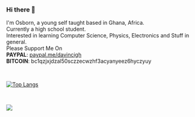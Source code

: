 ### Hi there 👋

I'm Osborn, a young self taught based in Ghana, Africa.<br>
Currently a high school student.<br>
Interested in learning Computer Science, Physics, Electronics and Stuff in general.<br>
Please Support Me On<br>
<b>PAYPAL</b>:    [paypal.me/davincigh](https://www.paypal.me/davincigh)    
<b>BITCOIN</b>:   bc1qzjxjdzal50sczzecwzhf3acyanyeez6hyczyuy <br>

<br>

[![Top Langs](https://github-readme-stats.vercel.app/api/top-langs/?username=osborngh&layout=compact&langs_count=8&hide=html,css)](https://github.com/osborngh/github-readme-stats)

<br>

![](https://komarev.com/ghpvc/?username=osborngh)
